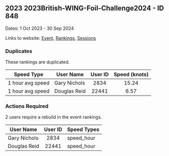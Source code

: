 ## 2023 2023British-WING-Foil-Challenge2024 - ID 848

Dates: 1 Oct 2023 - 30 Sep 2024

Links to website: [Event](https://www.gps-wingfoiling.com/default.aspx?mnu=event&val=848), [Rankings](https://www.gps-wingfoiling.com/default.aspx?mnu=eventranking&val=848), [Sessions](https://www.gps-wingfoiling.com/default.aspx?mnu=eventsessions&val=848)

### Duplicates

These rankings are duplicated.

| Speed Type | User Name | User ID | Speed (knots) |
| ---------- | --------- | :-----: | :-----------: |
| 1 hour avg speed | Gary Nichols | 2834 | 15.24 |
| 1 hour avg speed | Douglas Reid | 22441 | 6.57 |

### Actions Required

2 users require a rebuild in the event rankings.

| User Name | User ID | Speed Types |
| --------- | :-----: | ----------- |
| Gary Nichols | 2834 | speed_hour |
| Douglas Reid | 22441 | speed_hour |
